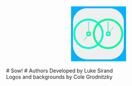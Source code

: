 <p align="center"> 
  <img src = "Assets.xcassets/AppIcon.appiconset/1024.png" width = 150 height = 150>
</p>
# Sow!
# Authors
  Developed by Luke Sirand <br>
  Logos and backgrounds by Cole Grodnitzky
